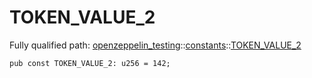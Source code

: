# TOKEN_VALUE_2

Fully qualified path: [openzeppelin_testing](./openzeppelin_testing.md)::[constants](./openzeppelin_testing-constants.md)::[TOKEN_VALUE_2](./openzeppelin_testing-constants-TOKEN_VALUE_2.md)

<pre><code class="language-cairo">pub const TOKEN_VALUE_2: u256 = 142;</code></pre>

